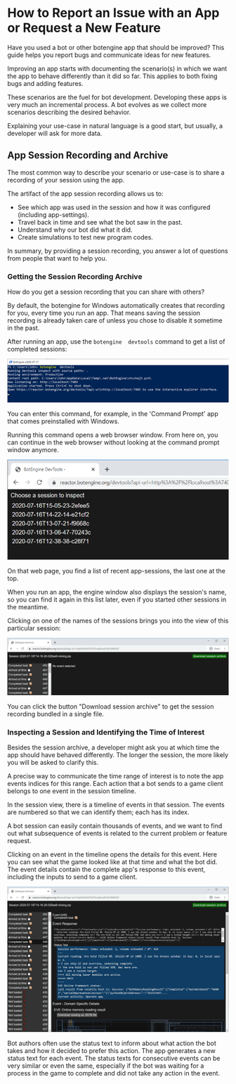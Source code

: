 # How to Report an Issue with an App or Request a New Feature

Have you used a bot or other botengine app that should be improved?
This guide helps you report bugs and communicate ideas for new features.

Improving an app starts with documenting the scenario(s) in which we want the app to behave differently than it did so far. This applies to both fixing bugs and adding features.

These scenarios are the fuel for bot development. Developing these apps is very much an incremental process. A bot evolves as we collect more scenarios describing the desired behavior.

Explaining your use-case in natural language is a good start, but usually, a developer will ask for more data.

## App Session Recording and Archive

The most common way to describe your scenario or use-case is to share a recording of your session using the app.

The artifact of the app session recording allows us to:

+ See which app was used in the session and how it was configured (including app-settings).
+ Travel back in time and see what the bot saw in the past.
+ Understand why our bot did what it did.
+ Create simulations to test new program codes.

In summary, by providing a session recording, you answer a lot of questions from people that want to help you.

### Getting the Session Recording Archive

How do you get a session recording that you can share with others?

By default, the botengine for Windows automatically creates that recording for you, every time you run an app. That means saving the session recording is already taken care of unless you chose to disable it sometime in the past.

After running an app, use the `botengine  devtools` command to get a list of completed sessions:

![Opening DevTools from the command-line](./image/2020-07-18-open-botengine-devtools.png)

You can enter this command, for example, in the 'Command Prompt' app that comes preinstalled with Windows.

Running this command opens a web browser window. From here on, you can continue in the web browser without looking at the command prompt window anymore.

![DevTools - choose a session to inspect](./image/2020-07-18-botengine-devtools-choose-session.png)

On that web page, you find a list of recent app-sessions, the last one at the top.

When you run an app, the engine window also displays the session's name, so you can find it again in this list later, even if you started other sessions in the meantime.

Clicking on one of the names of the sessions brings you into the view of this particular session:

![DevTools - initial view of a session](./image/2020-07-18-botengine-devtools-session-init.png)

You can click the button "Download session archive" to get the session recording bundled in a single file.

### Inspecting a Session and Identifying the Time of Interest

Besides the session archive, a developer might ask you at which time the app should have behaved differently. The longer the session, the more likely you will be asked to clarify this.

A precise way to communicate the time range of interest is to note the app events indices for this range. Each action that a bot sends to a game client belongs to one event in the session timeline.

In the session view, there is a timeline of events in that session. The events are numbered so that we can identify them; each has its index.

A bot session can easily contain thousands of events, and we want to find out what subsequence of events is related to the current problem or feature request.

Clicking on an event in the timeline opens the details for this event. Here you can see what the game looked like at that time and what the bot did. The event details contain the complete app's response to this event, including the inputs to send to a game client.

![DevTools - view of an app session event](./image/2020-07-18-botengine-devtools-session-selected-event.png)

Bot authors often use the status text to inform about what action the bot takes and how it decided to prefer this action. The app generates a new status text for each event. The status texts for consecutive events can be very similar or even the same, especially if the bot was waiting for a process in the game to complete and did not take any action in the event.


